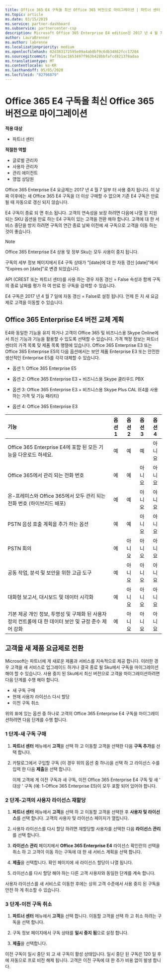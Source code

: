 ```yaml
---
title: Office 365 E4 구독을 최신 Office 365 버전으로 마이그레이션 | 파트너 센터
ms.topic: article
ms.date: 03/15/2019
ms.service: partner-dashboard
ms.subservice: partnercenter-csp
description: Microsoft Office 365 Enterprise E4 edition은 2017 년 4 월 7 일에 사용 중지 됩니다. 최신 버전의 Office 365로 고객 구독을 마이그레이션하는 방법에 대해 알아봅니다.
author: LauraBrenner
ms.author: labrenne
ms.localizationpriority: medium
ms.openlocfilehash: 02d383172595e09a4ab0bf9c6db34862fcc17204
ms.sourcegitcommit: faf7b1ac1653497f963b428bbfafcd821378adaa
ms.translationtype: MT
ms.contentlocale: ko-KR
ms.lasthandoff: 05/05/2020
ms.locfileid: "82798879"
---
```

# <a name="migrate-office-365-e4-subscriptions-to-newer-office-365-versions"></a>Office 365 E4 구독을 최신 Office 365 버전으로 마이그레이션

**적용 대상**

-  파트너 센터

**적절한 역할**
-   글로벌 관리자
-   사용자 관리자
-   관리 에이전트
-   영업 상담원

Office 365 Enterprise E4 요금제는 2017 년 4 월 7 일부 터 사용 중지 됩니다. 이 날짜 이후에는 새 Office 365 E4 구독을 더 이상 구매할 수 없으며 기존 E4 구독은 만료 될 때 자동으로 갱신 되지 않습니다.

E4 구독이 종료 되 면 취소 됩니다. 고객의 연속성을 보장 하려면 다음에 나열 된 지원 되는 SKU 옵션을 만료 하는 E4 구독이 있는 고객을 전환 해야 합니다. 고객에 대 한 서비스 중단을 방지 하려면 구독의 연간 종료 날짜 이전에 새 구독으로 고객을 이동 하는 것이 좋습니다. 

> [!NOTE]  
>  Office 365 Enterprise E4 상용 및 정부 Sku는 모두 사용이 중지 됩니다.
 
구독의 세부 정보 페이지에서 E4 구독 상태가 "[date]에 대 한 자동 갱신 [date]"에서 "Expires on [date]"로 변경 되었습니다. 

API (CREST 또는 파트너 센터)를 사용 하는 경우 자동 갱신 = False 속성과 함께 구독의 종료 날짜를 평가 하 여 만료 된 구독을 검색할 수 있습니다. 

E4 구독은 2017 년 4 월 7 일에 자동 갱신 = False로 설정 됩니다. 언제 든 지 새 요금제로 고객을 이동할 수 있습니다. 

## <a name="office-365-enterprise-e4-edition-replacement-plans"></a>Office 365 Enterprise E4 버전 교체 계획

E4와 동일한 기능을 유지 하거나 고객이 Office 365 및 비즈니스용 Skype Online에서 최신 기능과 기능을 활용할 수 있도록 선택할 수 있습니다. 가격 책정 정보는 파트너 센터의 가격 목록 및 제품 목록 행렬에 있습니다. Office 365 Enterprise E3 또는 Office 365 Enterprise E5의 다음 옵션에서는 보안 제품 Enterprise E3 또는 안전한 생산적인 Enterprise E5를 각각 대체할 수 있습니다.

- 옵션 1: Office 365 Enterprise E5

- 옵션 2: Office 365 Enterprise E3 + 비즈니스용 Skype 클라우드 PBX

- 옵션 3: Office 365 Enterprise E3 + 비즈니스용 Skype Plus CAL (E4를 사용 하는 가격 및 기능 패리티)

- 옵션 4: Office 365 Enterprise E3


| 기능 | 옵션 1 | 옵션 2 | 옵션 3 | 옵션 4 |
| :---    | :------: |   :---:  |   :---:  |   :---:  |
| Office 365 Enterprise E4에 포함 된 모든 기능을 다운로드 하세요. | 예 | 예 | 예 | 아니요 |
| Office 365에서 관리 되는 전화 번호 | 예 | 예 | 아니요 | 아니요 |
| 온-프레미스와 Office 365에서 모두 관리 되는 전화 번호 (하이브리드 배포) | 예 | 예 | 아니요 | 아니요 |
| PSTN 음성 호출 계획을 추가 하는 옵션 | 예 | 예 | 아니요 | 아니요 |
| PSTN 회의 | 예 | 아니요 | 아니요 | 아니요 |
| 공동 작업, 분석 및 보안을 위한 고급 도구 | 예 | 아니요 | 아니요 | 아니요 |
| 대화형 보고서, 대시보드 및 데이터 시각화 | 예 | 아니요 | 아니요 | 아니요 | 
| 기본 제공 개인 정보, 투명성 및 구체화 된 사용자 정의 컨트롤에 대 한 데이터 보안 및 규정 준수 제어 강화 | 예 | 아니요 | 아니요 | 아니요 | 

## <a name="transition-customers-to-new-product-plans"></a>고객을 새 제품 요금제로 전환

Microsoft는 파트너에 게 새로운 제품과 서비스를 지속적으로 제공 합니다. 이러한 경우 고객을 새 서비스로 업그레이드 하거나 결국 종료 될 Sku에서 구독을 마이그레이션해야 할 수 있습니다. 사용 중지 된 Sku에서 최신 버전으로 고객을 마이그레이션하려면 다음 단계를 수행 해야 합니다.

-   새 구독 구매
-   현재 사용자 라이선스 다시 할당
-   이전 구독 취소

위의 표에 있는 옵션 중 하나로 고객의 Office 365 Enterprise E4 구독을 마이그레이션하려면 다음 단계를 수행 합니다.

### <a name="step-1---purchase-the-new-subscription"></a>1 단계-새 구독 구매

1. **파트너 센터** 메뉴에서 **고객**을 선택 하 고 이동할 고객을 선택한 다음 **구독 추가**를 선택 합니다.

2. 카탈로그에서 구입할 구독 (이 경우 위의 옵션 중 하나)을 선택 하 고 라이선스 수를 입력 한 다음 **제출**을 선택 합니다.

   이제 고객에 게 이전 구독과 새 구독, 이전 Office 365 Enterprise E4 구독 및 새 ' 대상 ' 구독 (예: 1-Office 365 Enterprise E5)이 모두 포함 되어 있어야 합니다.

### <a name="step-2---reassign-the-customers-users-licenses"></a>2 단계-고객의 사용자 라이선스 재할당

1. **파트너 센터** 메뉴에서 **고객**을 선택 하 고 이동할 고객을 선택한 후 **사용자 및 라이선스**를 선택 합니다. 고객의 사용자 및 라이선스 페이지가 열립니다.

2. 사용자 라이선스를 다시 할당 하려면 재할당할 사용자를 선택한 다음 **라이선스 관리**를 선택 합니다.

3. **라이선스 관리** 페이지에서 **Office 365 Enterprise E4** 라이선스 확인란의 선택을 취소 하 고 고객이 이동 하는 구독에 대 한 새 서비스 계획을 선택 합니다.

4. **제출**을 선택합니다. 확인 페이지에 새 라이선스 할당이 나열 됩니다.

5. 라이선스를 다시 할당 해야 하는 다른 고객 사용자와 동일한 단계를 계속 합니다.

사용자 라이선스를 새 서비스로 이동한 후에는 상위 고객 수준에서 사용 중지 된 구독을 안전 하 게 취소할 수 있습니다.

### <a name="step-3---cancel-the-old-subscription"></a>3 단계-이전 구독 취소

1. **파트너 센터** 메뉴에서 **고객**을 선택 합니다. 이동할 고객을 선택 하 고 취소 하려는 구독을 선택 합니다.

2. 구독 정보 페이지에서 구독 상태를 **일시 중지 됨**으로 설정 합니다.

3. **제출**을 선택합니다.

이전 구독이 일시 중단 되 고 새 구독이 활성 상태입니다. 일시 중단 된 구독은 120 일 후에 자동으로 프로 비전 해제 됩니다. 고객은 이전 구독에 대 한 추가 비용 없이 발생 합니다.



 



